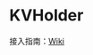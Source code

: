 # KVHolder

接入指南：[Wiki](https://github.com/leavesCZY/KVHolder/wiki/%E6%8E%A5%E5%85%A5%E6%8C%87%E5%8D%97)